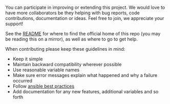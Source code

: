 You can participate in improving or extending this project. We would love to
have more collaborators be they helping with bug reports, code contributions,
documentation or ideas. Feel free to join, we appreciate your support!

See the [README](README.md) for where to find the official home of this repo
(you may be reading this on a mirror), as well as where to go to get help.

When contributing please keep these guidelines in mind:

- Keep it simple
- Maintain backward compatibility wherever possible
- Use reasonable variable names
- Make sure error messages explain what happened and why a failure occurred
- Follow [ansible best practices](https://docs.ansible.com/ansible/latest/tips_tricks/ansible_tips_tricks.html)
- Add documentation for any new features, additional variables and so forth
